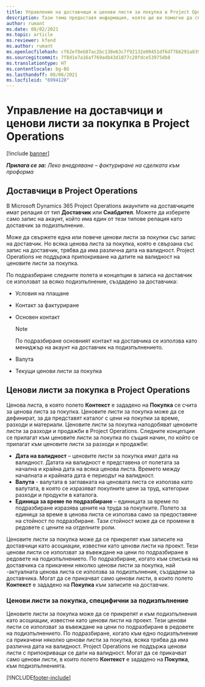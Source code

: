 ```yaml
---
title: Управление на доставчици и ценови листи за покупка в Project Operations
description: Тази тема предоставя информация, която ще ви помогне да създавате и поддържате данни за доставчици и ценови листи за покупка за подизпълнители.
author: rumant
ms.date: 08/02/2021
ms.topic: article
ms.reviewer: kfend
ms.author: rumant
ms.openlocfilehash: cf62ef8eb87ac2bc138e63c7f92132e00451df6d7766291a8399a94a070799ab
ms.sourcegitcommit: 7f8d1e7a16af769adb43d1877c28fdce53975db8
ms.translationtype: HT
ms.contentlocale: bg-BG
ms.lasthandoff: 08/06/2021
ms.locfileid: "6994128"
---
```

# <a name="vendor-and-purchase-price-list-management-in-project-operations"></a>Управление на доставчици и ценови листи за покупка в Project Operations

[!include [banner](../../includes/dataverse-preview.md)]

_**Прилага се за:** Леко внедряване – фактуриране на сделката към проформа_

## <a name="vendors-in-project-operations"></a>Доставчици в Project Operations

В Microsoft Dynamics 365 Project Operations акаунтите на доставчиците имат релация от тип **Доставчик** или **Снабдител**. Можете да изберете само запис на акаунт, който има един от тези типове релация като доставчик за подизпълнение.

Може да свържете една или повече ценови листи за покупки със запис на доставчик. Но всяка ценова листа за покупка, която е свързана със запис на доставчик, трябва да има различна дата на валидност. Project Operations не поддържа припокриване на датите на валидност на ценовите листи за покупка.

По подразбиране следните полета и концепции в записа на доставчик се използват за всяко подизпълнение, създадено за доставчика:

- Условия на плащане
- Контакт за фактуриране
- Основен контакт

    > [!NOTE]
    > По подразбиране основният контакт на доставчика се използва като мениджър на акаунт на доставчик на подизпълнението.

- Валута
- Текущи ценови листи за покупка

## <a name="purchase-price-lists-in-project-operations"></a>Ценови листи за покупка в Project Operations

Ценова листа, в която полето **Контекст** е зададено на **Покупка** се счита за ценова листа за покупка. Ценовите листи за покупка може да се дефинират, за да представят каталог с цени на покупки за време, разходи и материали. Ценовите листи за покупка наподобяват ценовите листи за разходи и продажби в Project Operations. Следните концепции се прилагат към ценовите листи за покупка по същия начин, по който се прилагат към ценовите листи за разходи и продажби:

- **Дата на валидност** – ценовите листи за покупка имат дата на валидност. Датата на валидност е представена от полетата за начална и крайна дата на всяка ценова листа. Времето между началната и крайната дата е периодът на валидност.
- **Валута** - валутата в заглавката на ценовата листа се използва като валутата, в която се изразяват покупните цени за труд, категории разходи и продукти в каталога.
- **Единица за време по подразбиране** – единицата за време по подразбиране изразява цените на труда за покупките. Полето за единица за време в ценова листа се използва само за предоставяне на стойност по подразбиране. Тази стойност може да се промени в редовете с цените на отделните роли.

Ценовите листи за покупка може да се прикрепят към записите на доставчици като асоциации, известни като ценови листи на проект. Тези ценови листи се използват за въвеждане на цени по подразбиране в редовете на подизпълнението. По подразбиране, когато към списъка на доставчика са прикачени няколко ценови листи за покупка, най -актуалната ценова листа се използва за подизпълнения, създадени за доставчика. Могат да се прикачват само ценови листи, в които полето **Контекст** е зададено на **Покупка** към записите на доставчик.

### <a name="subcontract-specific-purchase-price-lists"></a>Ценови листи за покупка, специфични за подизпълнение

Ценовите листи за покупка може да се прикрепят и към подизпълнения като асоциации, известни като ценови листи на проект. Тези ценови листи се използват за въвеждане на цени по подразбиране в редовете на подизпълнението. По подразбиране, когато към едно подизпълнение са прикачени няколко ценови листи за покупка, всяка трябва да има различна дата на валидност. Project Operations не поддържа ценови листи с припокриващи се дати на валидност. Могат да се прикачват само ценови листи, в които полето **Контекст** е зададено на **Покупка**, към подизпълненията.

[!INCLUDE[footer-include](../../includes/footer-banner.md)]
